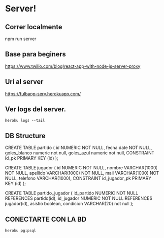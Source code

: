 # Server!

## Correr localmente
npm run server

## Base para beginers
https://www.twilio.com/blog/react-app-with-node-js-server-proxy

## Uri al server
https://fulbapp-serv.herokuapp.com/

## Ver logs del server.
```
heroku logs --tail
```

## DB Structure
CREATE TABLE partido (
   id NUMERIC NOT NULL,
   fecha date NOT NULL,
   goles_blanco numeric not null,
   goles_azul numeric not null,
   CONSTRAINT id_pk PRIMARY KEY (id)
);

CREATE TABLE jugador (
   id NUMERIC NOT NULL,
   nombre VARCHAR(1000) NOT NULL,
   apellido VARCHAR(1000) NOT NULL,
   mail VARCHAR(1000) NOT NULL,
   telefono VARCHAR(1000),
   CONSTRAINT id_jugador_pk PRIMARY KEY (id)
);

CREATE TABLE partido_jugador (
   id_partido NUMERIC NOT NULL REFERENCES partido(id),
   id_jugador NUMERIC NOT NULL REFERENCES jugador(id),
   asistio boolean,
   condicion VARCHAR(20) not null
);

## CONECTARTE CON LA BD
```
heroku pg:psql
```